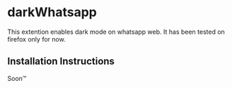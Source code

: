 # darkWhatsapp
This extention enables dark mode on whatsapp web.
It has been tested on firefox only for now.

## Installation Instructions
Soon™️